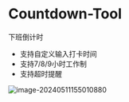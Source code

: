 # Countdown-Tool
下班倒计时

- 支持自定义输入打卡时间
- 支持7/8/9小时工作制
- 支持超时提醒

![image-20240511155010880](C:\Users\lzfdd\AppData\Roaming\Typora\typora-user-images\image-20240511155010880.png)
